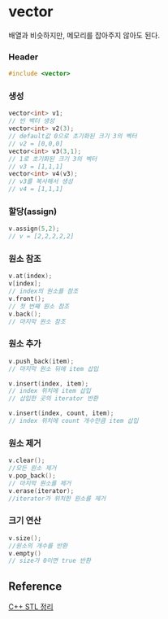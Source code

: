 # vector
배열과 비슷하지만, 메모리를 잡아주지 않아도 된다.
### Header
```cpp
#include <vector>
```

### 생성
```cpp
vector<int> v1;
// 빈 벡터 생성
vector<int> v2(3);
// default값 0으로 초기화된 크기 3의 벡터
// v2 = [0,0,0]
vector<int> v3(3,1);
// 1로 초기화된 크기 3의 벡터
// v3 = [1,1,1]
vector<int> v4(v3);
// v3를 복사해서 생성
// v4 = [1,1,1]
```
### 할당(assign)
```cpp
v.assign(5,2);
// v = [2,2,2,2,2]
```
### 원소 참조
```cpp
v.at(index);
v[index];
// index의 원소를 참조
v.front();
// 첫 번째 원소 참조
v.back();
// 마지막 원소 참조
```
### 원소 추가
```cpp
v.push_back(item);
// 마지막 원소 뒤에 item 삽입

v.insert(index, item);
// index 위치에 item 삽입
// 삽입한 곳의 iterator 반환

v.insert(index, count, item);
// index 위치에 count 개수만큼 item 삽입
```
### 원소 제거
```cpp
v.clear();
//모든 원소 제거
v.pop_back();
// 마지막 원소를 제거
v.erase(iterator);
//iterator가 위치한 원소를 제거
```
### 크기 연산
```cpp
v.size();
//원소의 개수를 반환
v.empty()
// size가 0이면 true 반환
```

## Reference
[C++ STL 정리](https://daekyojeong.github.io/posts/languageCpp1/)